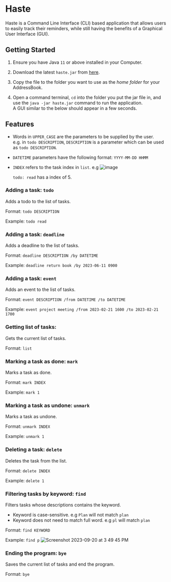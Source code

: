 # Haste

Haste is a Command Line Interface (CLI) based application that allows users to easily track their reminders, while still having the benefits of a Graphical User Interface (GUI).
## Getting Started

1. Ensure you have Java  `11`  or above installed in your Computer.
2. Download the latest  `haste.jar`  from  [here](https://github.com/yihfei/ip/releases).
3.  Copy the file to the folder you want to use as the  _home folder_  for your AddressBook.

4.  Open a command terminal,  `cd`  into the folder you put the jar file in, and use the  `java -jar haste.jar`  command to run the application.  
    A GUI similar to the below should appear in a few seconds.

## Features

-   Words in  `UPPER_CASE`  are the parameters to be supplied by the user.  
    e.g. in  `todo DESCRIPTION`,  `DESCRIPTION`  is a parameter which can be used as  `todo DESCRIPTION`.
- `DATETIME` parameters have the following format: `YYYY-MM-DD HHMM`
- `INDEX` refers to the task index in `list`. e.g
  ![image](https://user-images.githubusercontent.com/89378503/269198078-7cf41c0d-84a1-473c-94bd-cf1d0180722d.png)

  `todo: read`  has a index of 5.

### Adding a task: `todo`
Adds a todo to the list of tasks.

Format: `todo DESCRIPTION`

Example: `todo read`


### Adding a task: `deadline`
Adds a deadline to the list of tasks.

Format: `deadline DESCRIPTION /by DATETIME`

Example: `deadline return book /by 2023-06-11 0900`

### Adding a task: `event`
Adds an event to the list of tasks.

Format: `event DESCRIPTION /from DATETIME /to DATETIME`

Example: `event project meeting /from 2023-02-21 1600 /to 2023-02-21 1700`

### Getting list of tasks:
Gets the current list of tasks.

Format: `list`

### Marking a task as done: `mark`
Marks a task as done.

Format: `mark INDEX`

Example: `mark 1`

### Marking a task as undone: `unmark`
Marks a task as undone.

Format: `unmark INDEX`

Example: `unmark 1`


### Deleting a task: `delete`
Deletes the task from the list.

Format: `delete INDEX`

Example: `delete 1`

### Filtering tasks by keyword: `find`

Filters tasks whose descriptions contains the keyword.

- Keyword is case-sensitive. e.g `Plan` will not match `plan`
- Keyword does not need to match full word. e.g `pl` will match `plan`

Format: `find KEYWORD`

Example: `find p`
![Screenshot 2023-09-20 at 3 49 45 PM](https://user-images.githubusercontent.com/89378503/269204799-cf2fa76f-2c7e-4cc8-98dc-39bc9d5d2877.png)

### Ending the program: `bye`
Saves the current list of tasks and end the program.

Format: `bye`
